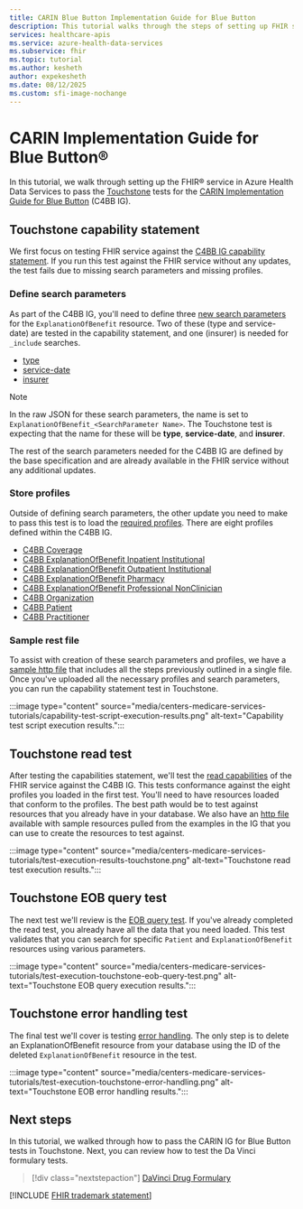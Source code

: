 ```yaml
---
title: CARIN Blue Button Implementation Guide for Blue Button
description: This tutorial walks through the steps of setting up FHIR service to pass the Touchstone tests for the CARIN Implementation Guide for Blue Button (C4BB IG). 
services: healthcare-apis
ms.service: azure-health-data-services
ms.subservice: fhir
ms.topic: tutorial
ms.author: kesheth
author: expekesheth
ms.date: 08/12/2025
ms.custom: sfi-image-nochange
---
```


# CARIN Implementation Guide for Blue Button&#174;

In this tutorial, we walk through setting up the FHIR&reg; service in Azure Health Data Services to pass the [Touchstone](https://touchstone.aegis.net/touchstone/) tests for the [CARIN Implementation Guide for Blue Button](https://build.fhir.org/ig/HL7/carin-bb/index.html) (C4BB IG).

## Touchstone capability statement

We first focus on testing FHIR service against the [C4BB IG capability statement](https://touchstone.aegis.net/touchstone/testdefinitions?selectedTestGrp=/FHIRSandbox/CARIN/CARIN-4-BlueButton/00-Capability&activeOnly=false&contentEntry=TEST_SCRIPTS). If you run this test against the FHIR service without any updates, the test fails due to missing search parameters and missing profiles. 

### Define search parameters

As part of the C4BB IG, you'll need to define three [new search parameters](how-to-do-custom-search.md) for the `ExplanationOfBenefit` resource. Two of these (type and service-date) are tested in the capability statement, and one (insurer) is needed for `_include` searches.  

* [type](https://build.fhir.org/ig/HL7/carin-bb/SearchParameter-explanationofbenefit-type.json)
* [service-date](https://build.fhir.org/ig/HL7/carin-bb/SearchParameter-explanationofbenefit-service-date.json)
* [insurer](https://build.fhir.org/ig/HL7/carin-bb/SearchParameter-explanationofbenefit-insurer.json)

> [!NOTE]
> In the raw JSON for these search parameters, the name is set to `ExplanationOfBenefit_<SearchParameter Name>`. The Touchstone test is expecting that the name for these will be **type**, **service-date**, and **insurer**.  
 
The rest of the search parameters needed for the C4BB IG are defined by the base specification and are already available in the FHIR service without any additional updates.
 
### Store profiles

Outside of defining search parameters, the other update you need to make to pass this test is to load the [required profiles](validation-against-profiles.md). There are eight profiles defined within the C4BB IG. 

* [C4BB Coverage](https://build.fhir.org/ig/HL7/carin-bb/StructureDefinition-C4BB-Coverage.html) 
* [C4BB ExplanationOfBenefit Inpatient Institutional](https://build.fhir.org/ig/HL7/carin-bb/StructureDefinition-C4BB-ExplanationOfBenefit-Inpatient-Institutional.html) 
* [C4BB ExplanationOfBenefit Outpatient Institutional](https://build.fhir.org/ig/HL7/carin-bb/StructureDefinition-C4BB-ExplanationOfBenefit-Outpatient-Institutional.html) 
* [C4BB ExplanationOfBenefit Pharmacy](https://build.fhir.org/ig/HL7/carin-bb/StructureDefinition-C4BB-ExplanationOfBenefit-Pharmacy.html) 
* [C4BB ExplanationOfBenefit Professional NonClinician](https://build.fhir.org/ig/HL7/carin-bb/StructureDefinition-C4BB-ExplanationOfBenefit-Professional-NonClinician.html) 
* [C4BB Organization](https://build.fhir.org/ig/HL7/carin-bb/StructureDefinition-C4BB-Organization.html) 
* [C4BB Patient](https://build.fhir.org/ig/HL7/carin-bb/StructureDefinition-C4BB-Patient.html) 
* [C4BB Practitioner](https://build.fhir.org/ig/HL7/carin-bb/StructureDefinition-C4BB-Practitioner.html) 

### Sample rest file

To assist with creation of these search parameters and profiles, we have a [sample http file](https://github.com/microsoft/fhir-server/blob/main/docs/rest/C4BB/C4BB.http) that includes all the steps previously outlined in a single file. Once you've uploaded all the necessary profiles and search parameters, you can run the capability statement test in Touchstone.

:::image type="content" source="media/centers-medicare-services-tutorials/capability-test-script-execution-results.png" alt-text="Capability test script execution results.":::

## Touchstone read test

After testing the capabilities statement, we'll test the [read capabilities](https://touchstone.aegis.net/touchstone/testdefinitions?selectedTestGrp=/FHIRSandbox/CARIN/CARIN-4-BlueButton/01-Read&activeOnly=false&contentEntry=TEST_SCRIPTS) of the FHIR service against the C4BB IG. This tests conformance against the eight profiles you loaded in the first test. You'll need to have resources loaded that conform to the profiles. The best path would be to test against resources that you already have in your database. We also have an [http file](https://github.com/microsoft/fhir-server/blob/main/docs/rest/C4BB/C4BB_Sample_Resources.http) available with sample resources pulled from the examples in the IG that you can use to create the resources to test against.

:::image type="content" source="media/centers-medicare-services-tutorials/test-execution-results-touchstone.png" alt-text="Touchstone read test execution results.":::

## Touchstone EOB query test

The next test we'll review is the [EOB query test](https://touchstone.aegis.net/touchstone/testdefinitions?selectedTestGrp=/FHIRSandbox/CARIN/CARIN-4-BlueButton/02-EOBQuery&activeOnly=false&contentEntry=TEST_SCRIPTS). If you've already completed the read test, you already have all the data that you need loaded. This test validates that you can search for specific `Patient` and `ExplanationOfBenefit` resources using various parameters.

:::image type="content" source="media/centers-medicare-services-tutorials/test-execution-touchstone-eob-query-test.png" alt-text="Touchstone EOB query execution results.":::

## Touchstone error handling test

The final test we'll cover is testing [error handling](https://touchstone.aegis.net/touchstone/testdefinitions?selectedTestGrp=/FHIRSandbox/CARIN/CARIN-4-BlueButton/99-ErrorHandling&activeOnly=false&contentEntry=TEST_SCRIPTS). The only step is to delete an ExplanationOfBenefit resource from your database using the ID of the deleted `ExplanationOfBenefit` resource in the test.

:::image type="content" source="media/centers-medicare-services-tutorials/test-execution-touchstone-error-handling.png" alt-text="Touchstone EOB error handling results.":::


## Next steps

In this tutorial, we walked through how to pass the CARIN IG for Blue Button tests in Touchstone. Next, you can review how to test the Da Vinci formulary tests.

>[!div class="nextstepaction"]
>[DaVinci Drug Formulary](davinci-drug-formulary-tutorial.md)

[!INCLUDE [FHIR trademark statement](../includes/healthcare-apis-fhir-trademark.md)]
 
